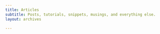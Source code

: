 ```yaml
---
title: Articles
subtitle: Posts, tutorials, snippets, musings, and everything else.
layout: archives

---
```

